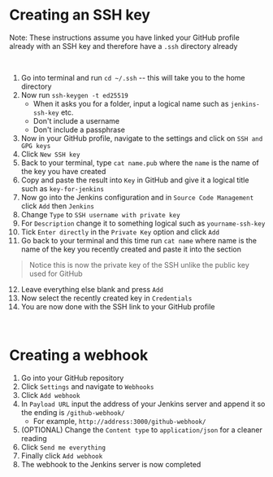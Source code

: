 # Creating an SSH key

Note: These instructions assume you have linked your GitHub profile already with an SSH key and therefore have a `.ssh` directory already

<br>

1. Go into terminal and run `cd ~/.ssh` -- this will take you to the home directory
2. Now run `ssh-keygen -t ed25519`
    - When it asks you for a folder, input a logical name such as `jenkins-ssh-key` etc.
    - Don't include a username
    - Don't include a passphrase
3. Now in your GitHub profile, navigate to the settings and click on `SSH and GPG keys`
4. Click `New SSH key`
5. Back to your terminal, type `cat name.pub` where the `name` is the name of the key you have created
6. Copy and paste the result into `Key` in GitHub and give it a logical title such as `key-for-jenkins`
7. Now go into the Jenkins configuration and in `Source Code Management` click `Add` then `Jenkins`
8. Change `Type` to `SSH username with private key`
9. For `Description` change it to something logical such as `yourname-ssh-key`
10. Tick `Enter directly` in the `Private Key` option and click `Add`
11. Go back to your terminal and this time run `cat name` where name is the name of the key you recently created and paste it into the section
> Notice this is now the private key of the SSH unlike the public key used for GitHub
12. Leave everything else blank and press `Add`
13. Now select the recently created key in `Credentials`
14. You are now done with the SSH link to your GitHub profile

<br>

# Creating a webhook 

1. Go into your GitHub repository
2. Click `Settings` and navigate to `Webhooks`
3. Click `Add webhook`
4. In `Payload URL` input the address of your Jenkins server and append it so the ending is `/github-webhook/`
    - For example, `http://address:3000/github-webhook/`
5. (OPTIONAL) Change the `Content type` to `application/json` for a cleaner reading
6. Click `Send me everything` 
7. Finally click `Add webhook`
8. The webhook to the Jenkins server is now completed
